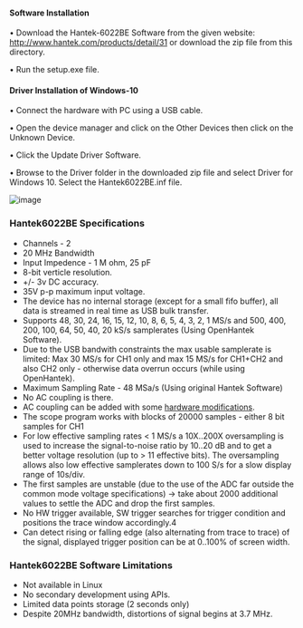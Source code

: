 #### Software Installation

•	Download the Hantek-6022BE Software from the given website: http://www.hantek.com/products/detail/31 or download the zip file from this directory.

•	Run the setup.exe file.

####	Driver Installation of Windows-10

•	Connect the hardware with PC using a USB cable.

•	Open the device manager and click on the Other Devices then click on the Unknown Device. 

•	Click the Update Driver Software.

•	Browse to the Driver folder in the downloaded zip file and select Driver for Windows 10. Select the Hantek6022BE.inf file.

![image](https://user-images.githubusercontent.com/51395566/187034091-41c6e67b-150e-49aa-88eb-e38701581cea.png)


### Hantek6022BE Specifications

* Channels - 2
* 20 MHz Bandwidth
* Input Impedence - 1 M ohm, 25 pF
* 8-bit verticle resolution.
* +/- 3v DC accuracy.
* 35V p-p maximum input voltage.
* The device has no internal storage (except for a small fifo buffer), all data is streamed in real time as USB bulk transfer.
* Supports 48, 30, 24, 16, 15, 12, 10, 8, 6, 5, 4, 3, 2, 1 MS/s and 500, 400, 200, 100, 64, 50, 40, 20 kS/s samplerates (Using OpenHantek Software).
* Due to the USB bandwith constraints the max usable samplerate is limited: Max 30 MS/s for CH1 only and max 15 MS/s for CH1+CH2 and also CH2 only - otherwise data overrun occurs (while using OpenHantek).
* Maximum Sampling Rate - 48 MSa/s (Using original Hantek Software)
* No AC coupling is there. 
* AC coupling can be added with some [hardware modifications](https://github.com/OpenHantek/OpenHantek6022/blob/main/docs/HANTEK6022_AC_Modification.pdf).
* The scope program works with blocks of 20000 samples - either 8 bit samples for CH1
* For low effective sampling rates < 1 MS/s a 10X..200X oversampling is used to increase the signal-to-noise ratio by 10..20 dB and to get a better voltage resolution (up to > 11 effective bits). The oversampling allows also low effective samplerates down to 100 S/s for a slow display range of 10s/div.
* The first samples are unstable (due to the use of the ADC far outside the common mode voltage specifications) -> take about 2000 additional values to settle the ADC and drop the first samples.
* No HW trigger available, SW trigger searches for trigger condition and positions the trace window accordingly.4
* Can detect rising or falling edge (also alternating from trace to trace) of the signal, displayed trigger position can be at 0..100% of screen width.


### Hantek6022BE Software Limitations

* Not available in Linux
* No secondary development using APIs.
* Limited data points storage (2 seconds only)
* Despite 20MHz bandwidth, distortions of signal begins at 3.7 MHz.


